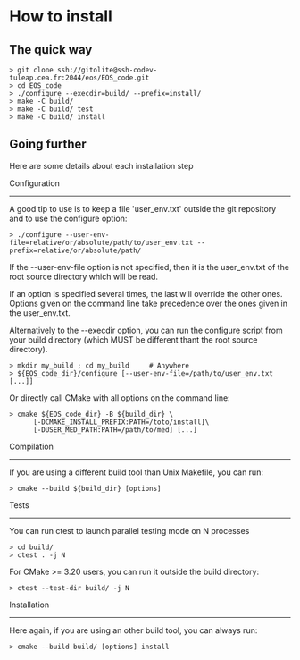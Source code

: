 How to install
==============

The quick way
-------------

```
> git clone ssh://gitolite@ssh-codev-tuleap.cea.fr:2044/eos/EOS_code.git
> cd EOS_code
> ./configure --execdir=build/ --prefix=install/
> make -C build/
> make -C build/ test
> make -C build/ install
```

Going further
-------------

Here are some details about each installation step


Configuration
_____________

A good tip to use is to keep a file 'user_env.txt' outside the git repository and to use the configure option:

```
> ./configure --user-env-file=relative/or/absolute/path/to/user_env.txt --prefix=relative/or/absolute/path/
```

If the --user-env-file option is not specified, then it is the user_env.txt of the root source directory which will be read.


If an option is specified several times, the last will override the other ones. Options given on the command line take precedence over the ones given in the user_env.txt.


Alternatively to the --execdir option, you can run the configure script from your build directory (which MUST be different thant the root source directory).

```
> mkdir my_build ; cd my_build     # Anywhere
> ${EOS_code_dir}/configure [--user-env-file=/path/to/user_env.txt [...]]
```

Or directly call CMake with all options on the command line:

```
> cmake ${EOS_code_dir} -B ${build_dir} \
      [-DCMAKE_INSTALL_PREFIX:PATH=/toto/install]\
      [-DUSER_MED_PATH:PATH=/path/to/med] [...]
```


Compilation
___________

If you are using a different build tool than Unix Makefile, you can run:

```
> cmake --build ${build_dir} [options]
```

Tests
_____

You can run ctest to launch parallel testing mode on N processes

```
> cd build/
> ctest . -j N
```

For CMake >= 3.20 users, you can run it outside the build directory:

```
> ctest --test-dir build/ -j N
```

Installation
____________

Here again, if you are using an other build tool, you can always run:

```
> cmake --build build/ [options] install
```


